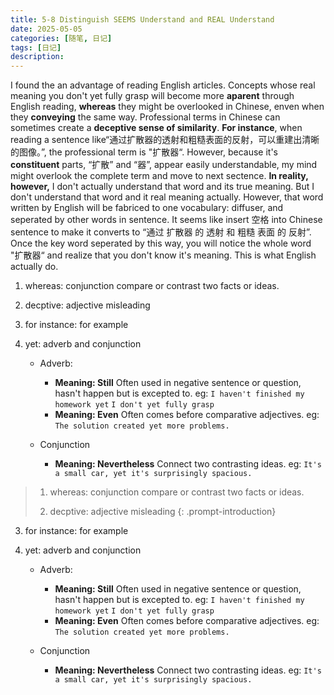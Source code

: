 ```yaml
---
title: 5-8 Distinguish SEEMS Understand and REAL Understand
date: 2025-05-05
categories: [随笔, 日记]
tags: [日记]
description: 
---
```

I found the an advantage of reading English articles. 
Concepts whose real meaning you don't yet fully grasp will become more **aparent** through English reading, **whereas** they might be overlooked in Chinese, enven when they **conveying** the same way. 
Professional terms in Chinese can sometimes create a **deceptive sense of similarity**. 
**For instance**, when reading a sentence like“通过扩散器的透射和粗糙表面的反射，可以重建出清晰的图像。”, the professional term is "扩散器“.
However, because it's **constituent** parts, “扩散” and “器”, appear easily understandable, my mind might overlook the complete term and move to next sectence. 
**In reality, however,** I don't actually understand that word and its true meaning.
But I don't understand that word and it real meaning actually. However, that word written by English will be fabriced to one vocabulary: diffuser, and seperated by other words in sentence. It seems like insert 空格 into Chinese sentence to make it converts to “通过 扩散器 的 透射 和 粗糙 表面 的 反射”. Once the key word seperated by this way, you will notice the whole word "扩散器“ and realize that you don't know it's meaning. This is what English actually do. 

1. whereas: conjunction
compare or contrast two facts or ideas.

2. decptive: adjective
misleading

3. for instance: for example

4. yet: adverb and conjunction
   - Adverb:
     - **Meaning: Still** 
     Often used in negative sentence or question, hasn't happen but is excepted to. 
     eg: `I haven't finished my homework yet`
         `I don't yet fully grasp`
     - **Meaning: Even**
     Often comes before comparative adjectives.
     eg: `The solution created yet more problems.`

   - Conjunction
     - **Meaning: Nevertheless**
     Connect two contrasting ideas.
     eg: `It's a small car, yet it's surprisingly spacious.`

> 1. whereas: conjunction
> compare or contrast two facts or ideas.
> 
> 2. decptive: adjective
> misleading
{: .prompt-introduction}

3. for instance: for example

4. yet: adverb and conjunction
   - Adverb:
     - **Meaning: Still** 
     Often used in negative sentence or question, hasn't happen but is excepted to. 
     eg: `I haven't finished my homework yet`
         `I don't yet fully grasp`
     - **Meaning: Even**
     Often comes before comparative adjectives.
     eg: `The solution created yet more problems.`

   - Conjunction
     - **Meaning: Nevertheless**
     Connect two contrasting ideas.
     eg: `It's a small car, yet it's surprisingly spacious.`
